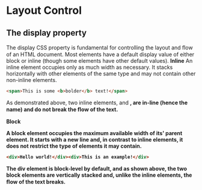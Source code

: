 # Layout Control

## The display property

The display CSS property is fundamental for controlling the layout and ﬂow of an HTML document. Most elements
have a default display value of either block or inline (though some elements have other default values).
**Inline**
An inline element occupies only as much width as necessary. It stacks horizontally with other elements of the
same type and may not contain other non-inline elements.

```html
<span>This is some <b>bolder</b> text!</span>
```

As demonstrated above, two inline elements, <span> and <b> , are in-line (hence the name) and do not break the
ﬂow of the text.

**Block**

A block element occupies the maximum available width of its' parent element. It starts with a new line and, in
contrast to inline elements, it does not restrict the type of elements it may contain.

```html
<div>Hello world!</div><div>This is an example!</div>
```

The div element is block-level by default, and as shown above, the two block elements are vertically stacked and,
unlike the inline elements, the ﬂow of the text breaks.

